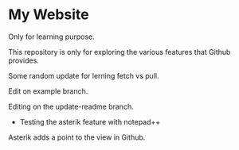 # My Website
Only for learning purpose.

This repository is only for exploring the various features
that Github provides.

Some random update for lerning fetch vs pull.

Edit on example branch.

Editing on the update-readme branch.

* Testing the asterik feature with notepad++

Asterik adds a point to the view in Github.
